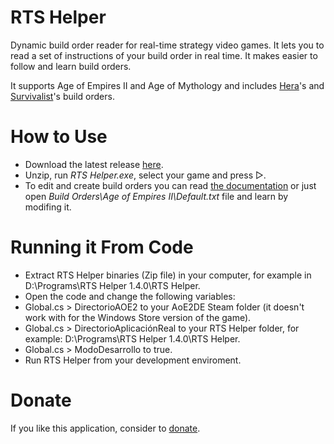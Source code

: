 # RTS Helper
Dynamic build order reader for real-time strategy video games. It lets you to read a set of instructions of your build order in real time. It makes easier to follow and learn build orders.

It supports Age of Empires II and Age of Mythology and includes <a href="https://www.youtube.com/channel/UCeqc9aYVAZcRQq9Ey0x26AQ">Hera</a>'s and <a href="https://www.youtube.com/SurvivalistAoE">Survivalist<a>'s build orders.

# How to Use
* Download the latest release <a href="http://vixark.com/rts-helper">here</a>.
* Unzip, run <i>RTS Helper.exe</i>, select your game and press ▷.
* To edit and create build orders you can read <a href="http://vixark.com/rts-helper/documentation">the documentation</a> or just open <i>Build Orders\Age of Empires II\Default.txt</i> file and learn by modifing it.

# Running it From Code
* Extract RTS Helper binaries (Zip file) in your computer, for example in D:\Programs\RTS Helper 1.4.0\RTS Helper.
* Open the code and change the following variables: 
* Global.cs > DirectorioAOE2 to your AoE2DE Steam folder (it doesn't work with for the Windows Store version of the game).
* Global.cs > DirectorioAplicaciónReal to your RTS Helper folder, for example: D:\Programs\RTS Helper 1.4.0\RTS Helper.
* Global.cs > ModoDesarrollo to true.
* Run RTS Helper from your development enviroment.

# Donate
If you like this application, consider to <a href="http://vixark.com/donate">donate</a>.
